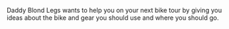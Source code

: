 Daddy Blond Legs wants to help you on your next bike tour by giving you ideas about the bike and gear you should use and where you should go. 